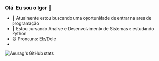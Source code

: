 ### Olá! Eu sou o Igor 👋

- 🔭 Atualmente estou buscando uma oportunidade de entrar na area de programação
- 🌱 Estou cursando Analise e Desenvolvimento de Sistemas e estudando Python
- 😄 Pronouns: Ele/Dele
- 

![Anurag's GitHub stats](https://github-readme-stats.vercel.app/api?username=igormaicon&show_icons=true&theme=radical)
<picture>
  <source
    srcset="https://github-readme-stats.vercel.app/api?username=anuraghazra&show_icons=true&theme=dark"
    media="(prefers-color-scheme: dark)"
  />
